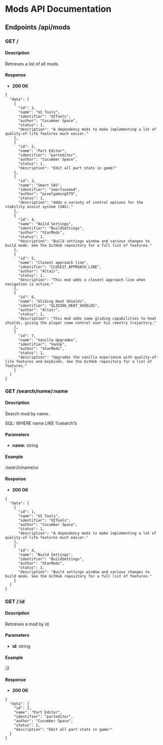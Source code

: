 # Mods API Documentation

## Endpoints /api/mods

### GET /

#### Description
Retrieves a list of all mods.

#### Response
- **200 OK**

```
{
  "data": [
    {
      "id": 1,
      "name": "UI Tools",
      "identifier": "UITools",
      "author": "Cucumber Space",
      "status": 1,
      "description": "A dependency mods to make implementing a lot of quality-of-life features much easier."
    },
    {
      "id": 2,
      "name": "Part Editor",
      "identifier": "parteditor",
      "author": "Cucumber Space",
      "status": 1,
      "description": "Edit all part stats in game!"
    },
    {
      "id": 3,
      "name": "Smart SAS",
      "identifier": "smartsasmod",
      "author": "pixelgaming579",
      "status": 1,
      "description": "Adds a variety of control options for the stability assist system (SAS)."
    },
    {
      "id": 4,
      "name": "Build Settings",
      "identifier": "BuildSettings",
      "author": "StarMods",
      "status": 1,
      "description": "Build settings window and various changes to build mode. See the GitHub repository for a full list of features."
    },
    {
      "id": 5,
      "name": "Closest approach line",
      "identifier": "CLOSEST_APPROACH_LINE",
      "author": "Altaïr",
      "status": 1,
      "description": "This mod adds a closest approach line when navigation is active."
    },
    {
      "id": 6,
      "name": "Gliding Heat Shields",
      "identifier": "GLIDING_HEAT_SHIELDS",
      "author": "Altaïr",
      "status": 1,
      "description": "This mod adds some gliding capabilities to heat shields, giving the player some control over his reentry trajectory."
    },
    {
      "id": 7,
      "name": "Vanilla Upgrades",
      "identifier": "VanUp",
      "author": "StarMods",
      "status": 1,
      "description": "Upgrades the vanilla experience with quality-of-life features and keybinds. See the GitHub repository for a list of features."
    }
  ]
}

```

### GET /search/name/:name

#### Description
Search mod by name.

SQL: WHERE name LIKE %search%

#### Parameters
- **name**: string

#### Example
/search/name/ui

#### Response
- **200 OK**


```
{
  "data": [
    {
      "id": 1,
      "name": "UI Tools",
      "identifier": "UITools",
      "author": "Cucumber Space",
      "status": 1,
      "description": "A dependency mods to make implementing a lot of quality-of-life features much easier."
    },
    {
      "id": 4,
      "name": "Build Settings",
      "identifier": "BuildSettings",
      "author": "StarMods",
      "status": 1,
      "description": "Build settings window and various changes to build mode. See the GitHub repository for a full list of features."
    }
  ]
}
```

### GET /:id

#### Description
Retrieves a mod by id.

#### Parameters
- **id**: string

#### Example
/2

#### Response
- **200 OK**

```
{
  "data": {
    "id": 2,
    "name": "Part Editor",
    "identifier": "parteditor",
    "author": "Cucumber Space",
    "status": 1,
    "description": "Edit all part stats in game!"
  }
}
```
